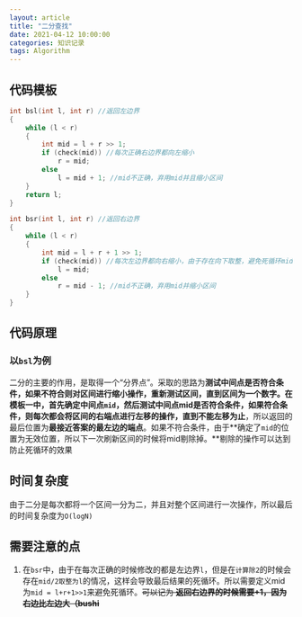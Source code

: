 ```yaml
---
layout: article
title: "二分查找"
date: 2021-04-12 10:00:00
categories: 知识记录
tags: Algorithm
---
```


## 代码模板

```c++
int bsl(int l, int r) //返回左边界
{
    while (l < r)
    {
        int mid = l + r >> 1;
        if (check(mid)) //每次正确右边界都向左缩小
            r = mid;
        else
            l = mid + 1; //mid不正确，弃用mid并且缩小区间
    }
    return l;
}

int bsr(int l, int r) //返回右边界
{
    while (l < r)
    {
        int mid = l + r + 1 >> 1;
        if (check(mid)) //每次左边界都向右缩小，由于存在向下取整，避免死循环mid需要l+r+1
            l = mid;
        else
            r = mid - 1; //mid不正确，弃用mid并缩小区间
    }
}
```

## 代码原理

### 以`bsl`为例

​    二分的主要的作用，是取得一个“分界点”。采取的思路为**测试中间点是否符合条件，如果不符合则对区间进行缩小操作，重新测试区间，直到区间为一个数字。**在模板一中，首先确定中间点`mid`，然后测试中间点mid是否符合条件，如果符合条件，则每次都会**将区间的右端点进行左移的操作，直到不能左移为止**，所以返回的最后位置为**最接近答案的最左边的端点**。如果不符合条件，由于**确定了`mid`的位置为无效位置，所以下一次刷新区间的时候将mid剔除掉。**剔除的操作可以达到防止死循环的效果

## 时间复杂度

​    由于二分是每次都将一个区间一分为二，并且对整个区间进行一次操作，所以最后的时间复杂度为`O(logN)`

## 需要注意的点

1. 在`bsr`中，由于在每次正确的时候修改的都是左边界`l`，但是在`计算除2`的时候会存在`mid/2取整为l`的情况，这样会导致最后结果的死循环。所以需要定义mid为`mid = l+r+1>>1`来避免死循环。~~可以记为 **返回右边界的时候需要+1，因为右边比左边大（bushi**~~
